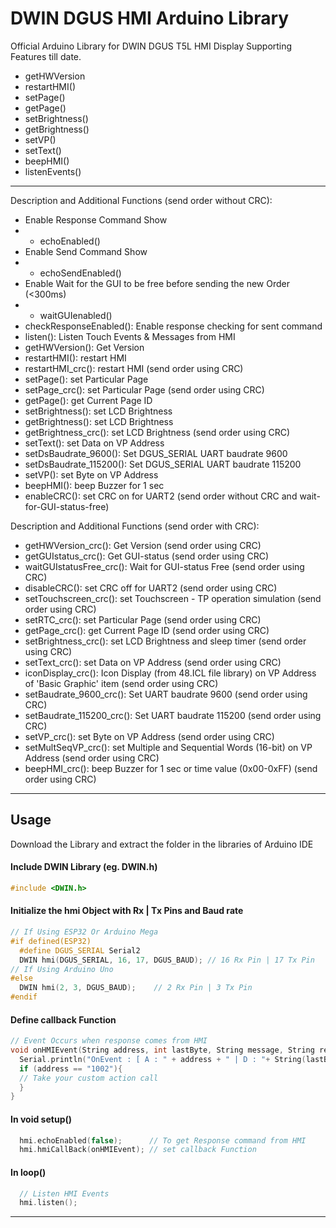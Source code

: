 # DWIN DGUS HMI Arduino Library
Official Arduino Library for DWIN DGUS T5L HMI Display
Supporting Features till date.
- getHWVersion
- restartHMI()
- setPage()
- getPage()
- setBrightness()
- getBrightness()
- setVP()
- setText()
- beepHMI()
- listenEvents()

----

  Description and Additional Functions (send order without CRC):
  
  - Enable Response Command Show
  - - echoEnabled()
  - Enable Send Command Show
  - - echoSendEnabled()
  - Enable Wait for the GUI to be free before sending the new Order (<300ms)
  - - waitGUIenabled()
  - checkResponseEnabled(): Enable response checking for sent command
  - listen(): Listen Touch Events & Messages from HMI
  - getHWVersion(): Get Version
  - restartHMI(): restart HMI
  - restartHMI_crc(): restart HMI (send order using CRC)
  - setPage(): set Particular Page
  - setPage_crc(): set Particular Page (send order using CRC)
  - getPage(): get Current Page ID
  - setBrightness(): set LCD Brightness
  - getBrightness(): set LCD Brightness
  - getBrightness_crc(): set LCD Brightness (send order using CRC)
  - setText(): set Data on VP Address
  - setDsBaudrate_9600(): Set DGUS_SERIAL UART baudrate 9600
  - setDsBaudrate_115200(): Set DGUS_SERIAL UART baudrate 115200
  - setVP(): set Byte on VP Address
  - beepHMI(): beep Buzzer for 1 sec
  - enableCRC(): set CRC on for UART2 (send order without CRC and wait-for-GUI-status-free)

  Description and Additional Functions (send order with CRC):
  - getHWVersion_crc(): Get Version (send order using CRC)
  - getGUIstatus_crc(): Get GUI-status (send order using CRC)
  - waitGUIstatusFree_crc(): Wait for GUI-status Free (send order using CRC)
  - disableCRC(): set CRC off for UART2 (send order using CRC)
  - setTouchscreen_crc(): set Touchscreen - TP operation simulation (send order using CRC)
  - setRTC_crc(): set Particular Page (send order using CRC)
  - getPage_crc(): get Current Page ID (send order using CRC)
  - setBrightness_crc(): set LCD Brightness and sleep timer (send order using CRC)
  - setText_crc(): set Data on VP Address (send order using CRC)
  - iconDisplay_crc(): Icon Display (from 48.ICL file library) on VP Address of 'Basic Graphic' item (send order using CRC)
  - setBaudrate_9600_crc(): Set UART baudrate 9600 (send order using CRC)
  - setBaudrate_115200_crc(): Set UART baudrate 115200 (send order using CRC)
  - setVP_crc(): set Byte on VP Address (send order using CRC)
  - setMultSeqVP_crc(): set Multiple and Sequential Words (16-bit) on VP Address (send order using CRC)
  - beepHMI_crc(): beep Buzzer for 1 sec or time value (0x00-0xFF) (send order using CRC)

----

## Usage
Download the Library and extract the folder in the libraries of Arduino IDE
#### Include DWIN Library (eg. DWIN.h) 
```C++
#include <DWIN.h>
```

#### Initialize the hmi Object with Rx | Tx Pins and Baud rate
```C++
// If Using ESP32 Or Arduino Mega 
#if defined(ESP32)
  #define DGUS_SERIAL Serial2
  DWIN hmi(DGUS_SERIAL, 16, 17, DGUS_BAUD); // 16 Rx Pin | 17 Tx Pin
// If Using Arduino Uno
#else
  DWIN hmi(2, 3, DGUS_BAUD);    // 2 Rx Pin | 3 Tx Pin
#endif
```

#### Define callback Function
```C++
// Event Occurs when response comes from HMI
void onHMIEvent(String address, int lastByte, String message, String response){  
  Serial.println("OnEvent : [ A : " + address + " | D : "+ String(lastByte, HEX)+ " | M : "+message+" | R : "+response+ " ]"); 
  if (address == "1002"){
  // Take your custom action call
  }
}
```

#### In void setup()
```C++
  hmi.echoEnabled(false);      // To get Response command from HMI
  hmi.hmiCallBack(onHMIEvent); // set callback Function
```

#### In loop()
```C++
  // Listen HMI Events
  hmi.listen();
```

---
